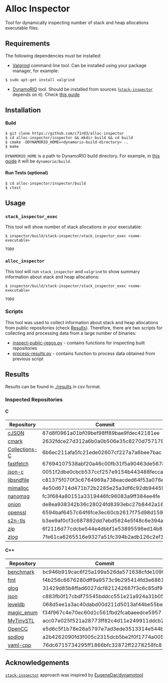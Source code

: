 # Alloc Inspector
Tool for dynamically inspecting number of stack and heap allocations executable files.

## Requirements

The following dependencies must be installed:
- [Valgrind](https://valgrind.org/) command line tool. Сan be installed using your package manager, for example:
```console
$ sudo apt-get install valgrind
```
- [DynamoRIO](https://github.com/DynamoRIO/dynamorio) tool. Should be installed from sources
([`stack-inspector`](./inspector/stack-inspector) depends on it). Check 
[this guide](https://dynamorio.org/page_building.html)

## Installation

#### Build
```console
$ git clone https://github.com/c71n93/alloc-inspector
$ cd alloc-inspector/inspector && mkdir build && cd build
$ cmake -DDYNAMORIO_HOME=<dynamorio-build-directory> ..
$ make
```

`DYNAMORIO_HOME` is a path to DynamoRIO build directory. For example, in
[this guide](https://dynamorio.org/page_building.html) it will be `dynamorio/build`.

#### Run Tests (optional)
```console
$ cd alloc-inspector/inspector/build
$ ctest
```

## Usage

### `stack_inspector_exec`

This tool will show number of stack allocations in your executable:
```console
$ inspector/build/stack-inspector/stack_inspector_exec <some-executable>
```
```out
TODO
```
### `alloc_inspector`
This tool will run `stack_inspector` and `valgrind` to show summary information about stack and heap allocations:
```console
$ inspector/build/stack-inspector/stack_inspector_exec <some-executable>
```
```out
TODO
```

### Scripts
This tool was used to collect information about stack and heap allocations from public repositories (check 
[Results](#results)). Therefore, there are two scripts for collecting and processing data from a large number of 
binaries:

- [inspect-public-repos.py](inspect-public-repos.py) - contains functions for inspecting built repositories
- [process-results.py](inspect-public-repos.py) - contains function to process data obtained from previous script

## Results

Results can be found in [./results](./results) in csv format.

### Inspected Repositories

#### C
| Repository                                              | Commit                                   |
|---------------------------------------------------------|------------------------------------------|
| [cJSON](https://github.com/DaveGamble/cJSON)            | 87d8f0961a01bf09bef98ff89bae9fdec42181ee |
| [cmark](https://github.com/commonmark/cmark)            | 2632fdce27d312a6b0a0b506e35c8270d7571781 |
| [Collections-C](https://github.com/srdja/Collections-C) | 6b6ec211afa5fc21ede02607cf227a7a6bee7bac |
| [fastfetch](https://github.com/fastfetch-cli/fastfetch) | 67694107538abf20a46c00fb31f5a90463de5678 |
| [json-c](https://github.com/json-c/json-c)              | 0051f2dbe0cbcb537ccf257e9154b443488fecca |
| [libsndfile](https://github.com/libsndfile/libsndfile)  | c81375f070f3c6764969a738eacded64f53a076e |
| [mimalloc](https://github.com/microsoft/mimalloc)       | 4e50d6714d471b72b2285e25a3df6c92db944593 |
| [nanomsg](https://github.com/nanomsg/nanomsg)           | fc3f684a80151a3319446fc96083a9ff384ee4fe |
| [onion](https://github.com/davidmoreno/onion)           | de8ea938342b36c28024fd8393ebc27b8442a161 |
| [openssl](https://github.com/openssl/openssl)           | 6594baf6457c64f6fce3ec60cb2617f75d98d159 |
| [s2n-tls](https://github.com/aws/s2n-tls)               | b3ee9af0cf3c687892dd7ebd5624e5f48c6e394a |
| [zip](https://github.com/kuba--/zip)                    | 6f2116d77cdcbe544e4dbbf1e53895596ed14b89 |
| [zlog](https://github.com/HardySimpson/zlog)            | 7fe61ca6265516e9327a51fc394b2adb126c2ef3 |

#### C++
| Repository                                          | Commit                                   |
|-----------------------------------------------------|------------------------------------------|
| [benchmark](https://github.com/google/benchmark)    | bc946b919cac6f25a199a526da571638cfde109f |
| [fmt](https://github.com/fmtlib/fmt)                | f4b256c6676280dff9a9573c9b295414fd3e6861 |
| [glog](https://github.com/google/glog)              | 31429d85b8ffad6027dcf821242687f3c6c85df9 |
| [json](https://github.com/nlohmann/json)            | c883fb0f17cbdf75545bddcc551e21a924a31b05 |
| [leveldb](https://github.com/google/leveldb)        | 068d5ee1a3ac40dabd00d211d5013af44be55bea |
| [magic_enum](https://github.com/Neargye/magic_enum) | f34f967c4e70ec60d1c561fbd2fcabaeedce5957 |
| [MyTinySTL](https://github.com/Alinshans/MyTinySTL) | acc07e025f521a28773ff82c4d11e249911ddcb2 |
| [OpenCC](https://github.com/BYVoid/OpenCC)          | e5d6c5f1b78e28a5797e7ad3ede3513314e544b7 |
| [spdlog](https://github.com/gabime/spdlog)          | a2b4262090fd3f005c2315dcb5be2f0f1774a005 |
| [yaml-cpp](https://github.com/jbeder/yaml-cpp)      | 76dc6715734295ff1866bfc32872ff2278258fc8 |


## Acknowledgements
[`stack-inspector`](./inspector/stack-inspector) approach was inspired by 
[EugeneDar/dynamotool](https://github.com/EugeneDar/dynamotool)
